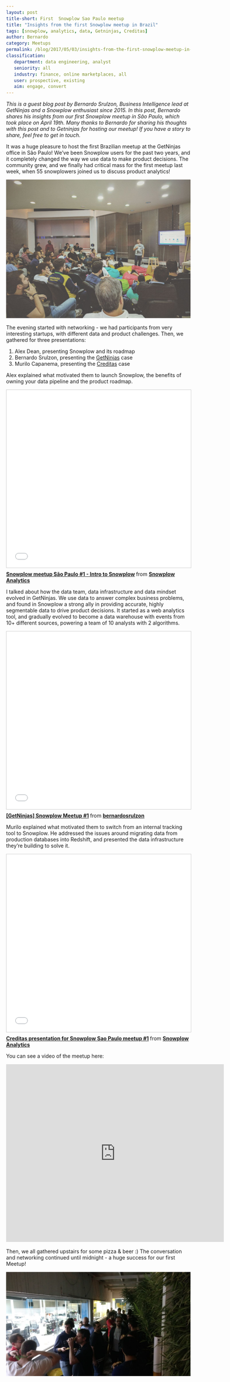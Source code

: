 ```yaml
---
layout: post
title-short: First  Snowplow Sao Paulo meetup
title: "Insights from the first Snowplow meetup in Brazil"
tags: [snowplow, analytics, data, Getninjas, Creditas]
author: Bernardo
category: Meetups
permalink: /blog/2017/05/03/insights-from-the-first-snowplow-meetup-in-brazil
classification:
   department: data engineering, analyst
   seniority: all
   industry: finance, online marketplaces, all
   user: prospective, existing
   aim: engage, convert
---
```


*This is a guest blog post by Bernardo Srulzon, Business Intelligence lead at GetNinjas and a Snowplow enthusiast since 2015. In this post, Bernardo shares his insights from our first Snowplow meetup in São Paulo, which took place on April 19th. Many thanks to Bernardo for sharing his thoughts with this post and to Getninjas for hosting our meetup!
If you have a story to share, feel free to get in touch.*

It was a huge pleasure to host the first Brazilian meetup at the GetNinjas office in São Paulo! We’ve been Snowplow users for the past two years, and it completely changed the way we use data to make product decisions. The community grew, and we finally had critical mass for the first meetup last week, when 55 snowplowers joined us to discuss product analytics!

![sao-paulo-meetup_bernardo][sao-paulo-meetup_bernardo]

The evening started with networking - we had participants from very interesting startups, with different data and product challenges. Then, we gathered for three presentations:

1. Alex Dean, presenting Snowplow and its roadmap
2. Bernardo Srulzon, presenting the [GetNinjas](https://www.getninjas.com.br/) case
3. Murilo Capanema, presenting the [Creditas](https://www.creditas.com.br/) case

<!--more-->

Alex explained what motivated them to launch Snowplow, the benefits of owning your data pipeline and the product roadmap.

<div class="iframe-container">
    <iframe src="//www.slideshare.net/slideshow/embed_code/key/sIqg4I8BduacrH" width="595" height="485" frameborder="0" marginwidth="0" marginheight="0" scrolling="no" style="border:1px solid #CCC; border-width:1px; margin-bottom:5px; max-width: 100%;" allowfullscreen>     </iframe>
</div> <div style="margin-bottom:5px"> <strong> <a href="//www.slideshare.net/snowplowanalytics/snowplow-meetup-sao-paulo-1-intro-to-snowplow" title="Snowplow meetup São Paulo #1 - Intro to Snowplow" target="_blank">Snowplow meetup São Paulo #1 - Intro to Snowplow</a> </strong> from <strong><a target="_blank" href="https://www.slideshare.net/snowplowanalytics">Snowplow Analytics</a></strong> </div>


I talked about how the data team, data infrastructure and data mindset evolved in GetNinjas. We use data to answer complex business problems, and found in Snowplow a strong ally in providing accurate, highly segmentable data to drive product decisions. It started as a web analytics tool, and gradually evolved to become a data warehouse with events from 10+ different sources, powering a team of 10 analysts with 2 algorithms.

<div class="iframe-container">
    <iframe src="//www.slideshare.net/slideshow/embed_code/key/zGVh166fyxc21K" width="595" height="485" frameborder="0" marginwidth="0" marginheight="0" scrolling="no" style="border:1px solid #CCC; border-width:1px; margin-bottom:5px; max-width: 100%;" allowfullscreen>     </iframe>
</div> <div style="margin-bottom:5px"> <strong> <a href="//www.slideshare.net/bernardosrulzon/getninjas-snowplow-meetup-1" title="[GetNinjas] Snowplow Meetup #1" target="_blank">[GetNinjas] Snowplow Meetup #1</a> </strong> from <strong><a target="_blank" href="https://www.slideshare.net/bernardosrulzon">bernardosrulzon</a></strong> </div>


Murilo explained what motivated them to switch from an internal tracking tool to Snowplow. He addressed the issues around migrating data from production databases into Redshift, and presented the data infrastructure they’re building to solve it.

<div class="iframe-container">
    <iframe src="//www.slideshare.net/slideshow/embed_code/key/hD3zycUHY0xHuI" width="595" height="485" frameborder="0" marginwidth="0" marginheight="0" scrolling="no" style="border:1px solid #CCC; border-width:1px; margin-bottom:5px; max-width: 100%;" allowfullscreen>     </iframe>
</div> <div style="margin-bottom:5px"> <strong> <a href="//www.slideshare.net/snowplowanalytics/creditas-presentation-for-snowplow-sao-paulo-meetup-1" title="Creditas presentation for Snowplow Sao Paulo meetup #1" target="_blank">Creditas presentation for Snowplow Sao Paulo meetup #1</a> </strong> from <strong><a target="_blank" href="https://www.slideshare.net/snowplowanalytics">Snowplow Analytics</a></strong> </div>


You can see a video of the meetup here:

<div class="iframe-container">
    <iframe width="595" height="485" src="https://www.youtube.com/embed/L_dYnDNveT0" frameborder="0" allowfullscreen>    </iframe>
</div>


Then, we all gathered upstairs for some pizza & beer :) The conversation and networking continued until midnight - a huge success for our first Meetup!

![sao-paulo-meetup_networking][sao-paulo-meetup_networking]


[sao-paulo-meetup_bernardo]: /assets/img/blog/2017/05/sao-paulo-meetup_bernardo.jpeg
[sao-paulo-meetup_networking]: /assets/img/blog/2017/05/sao-paulo-meetup_networking.jpeg
